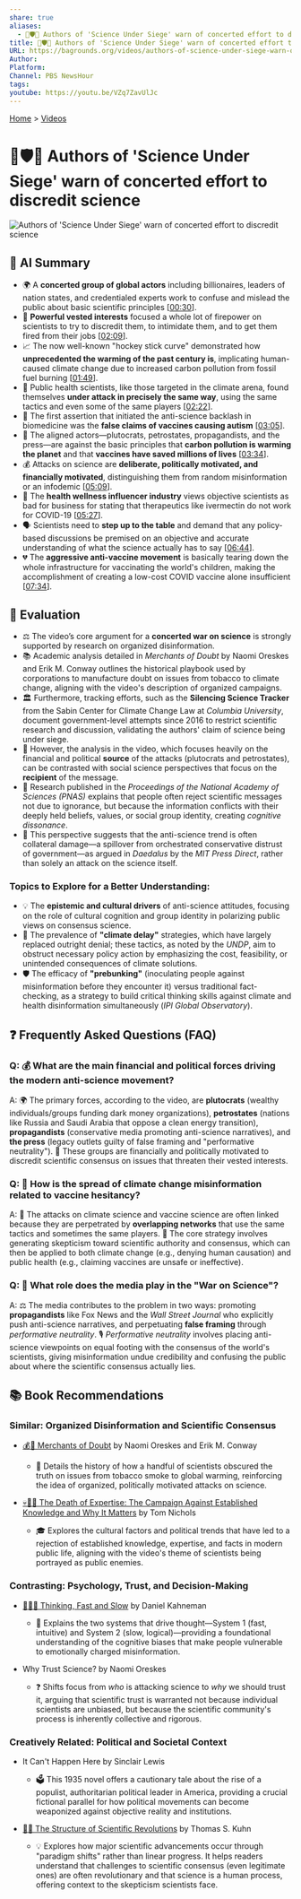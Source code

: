 ```yaml
---
share: true
aliases:
  - 🔬🛡️🤥 Authors of 'Science Under Siege' warn of concerted effort to discredit science
title: 🔬🛡️🤥 Authors of 'Science Under Siege' warn of concerted effort to discredit science
URL: https://bagrounds.org/videos/authors-of-science-under-siege-warn-of-concerted-effort-to-discredit-science
Author:
Platform:
Channel: PBS NewsHour
tags:
youtube: https://youtu.be/VZq7ZavUlJc
---
```

[Home](../index.md) > [Videos](./index.md)  
# 🔬🛡️🤥 Authors of 'Science Under Siege' warn of concerted effort to discredit science  
![Authors of 'Science Under Siege' warn of concerted effort to discredit science](https://youtu.be/VZq7ZavUlJc)  
  
## 🤖 AI Summary  
  
- 🌍 A **concerted group of global actors** including billionaires, leaders of nation states, and credentialed experts work to confuse and mislead the public about basic scientific principles \[[00:30](http://www.youtube.com/watch?v=VZq7ZavUlJc&t=30)].  
- 🚨 **Powerful vested interests** focused a whole lot of firepower on scientists to try to discredit them, to intimidate them, and to get them fired from their jobs \[[02:09](http://www.youtube.com/watch?v=VZq7ZavUlJc&t=129)].  
- 📈 The now well-known "hockey stick curve" demonstrated how **unprecedented the warming of the past century is**, implicating human-caused climate change due to increased carbon pollution from fossil fuel burning \[[01:49](http://www.youtube.com/watch?v=VZq7ZavUlJc&t=109)].  
- 💉 Public health scientists, like those targeted in the climate arena, found themselves **under attack in precisely the same way**, using the same tactics and even some of the same players \[[02:22](http://www.youtube.com/watch?v=VZq7ZavUlJc&t=142)].  
- 🚫 The first assertion that initiated the anti-science backlash in biomedicine was the **false claims of vaccines causing autism** \[[03:05](http://www.youtube.com/watch?v=VZq7ZavUlJc&t=185)].  
- 🧮 The aligned actors—plutocrats, petrostates, propagandists, and the press—are against the basic principles that **carbon pollution is warming the planet** and that **vaccines have saved millions of lives** \[[03:34](http://www.youtube.com/watch?v=VZq7ZavUlJc&t=214)].  
- 💰 Attacks on science are **deliberate, politically motivated, and financially motivated**, distinguishing them from random misinformation or an infodemic \[[05:09](http://www.youtube.com/watch?v=VZq7ZavUlJc&t=309)].  
- 💊 The **health wellness influencer industry** views objective scientists as bad for business for stating that therapeutics like ivermectin do not work for COVID-19 \[[05:27](http://www.youtube.com/watch?v=VZq7ZavUlJc&t=327)].  
- 🗣️ Scientists need to **step up to the table** and demand that any policy-based discussions be premised on an objective and accurate understanding of what the science actually has to say \[[06:44](http://www.youtube.com/watch?v=VZq7ZavUlJc&t=404)].  
- 💔 The **aggressive anti-vaccine movement** is basically tearing down the whole infrastructure for vaccinating the world's children, making the accomplishment of creating a low-cost COVID vaccine alone insufficient \[[07:34](http://www.youtube.com/watch?v=VZq7ZavUlJc&t=454)].  
  
## 🤔 Evaluation  
  
- ⚖️ The video’s core argument for a **concerted war on science** is strongly supported by research on organized disinformation.  
- 📚 Academic analysis detailed in _Merchants of Doubt_ by Naomi Oreskes and Erik M. Conway outlines the historical playbook used by corporations to manufacture doubt on issues from tobacco to climate change, aligning with the video's description of organized campaigns.  
- 🏛️ Furthermore, tracking efforts, such as the **Silencing Science Tracker** from the Sabin Center for Climate Change Law at _Columbia University_, document government-level attempts since 2016 to restrict scientific research and discussion, validating the authors' claim of science being under siege.  
- 👥 However, the analysis in the video, which focuses heavily on the financial and political **source** of the attacks (plutocrats and petrostates), can be contrasted with social science perspectives that focus on the **recipient** of the message.  
- 🧠 Research published in the _Proceedings of the National Academy of Sciences (PNAS)_ explains that people often reject scientific messages not due to ignorance, but because the information conflicts with their deeply held beliefs, values, or social group identity, creating _cognitive dissonance_.  
- 🎯 This perspective suggests that the anti-science trend is often collateral damage—a spillover from orchestrated conservative distrust of government—as argued in _Daedalus_ by the _MIT Press Direct_, rather than solely an attack on the science itself.  
  
### **Topics to Explore for a Better Understanding:**  
  
- 💡 The **epistemic and cultural drivers** of anti-science attitudes, focusing on the role of cultural cognition and group identity in polarizing public views on consensus science.  
- 🐢 The prevalence of **"climate delay"** strategies, which have largely replaced outright denial; these tactics, as noted by the _UNDP_, aim to obstruct necessary policy action by emphasizing the cost, feasibility, or unintended consequences of climate solutions.  
- 🛡️ The efficacy of **"prebunking"** (inoculating people against misinformation before they encounter it) versus traditional fact-checking, as a strategy to build critical thinking skills against climate and health disinformation simultaneously (_IPI Global Observatory_).  
  
## ❓ Frequently Asked Questions (FAQ)  
  
### Q: 💰 What are the main financial and political forces driving the modern anti-science movement?  
  
A: 🌍 The primary forces, according to the video, are **plutocrats** (wealthy individuals/groups funding dark money organizations), **petrostates** (nations like Russia and Saudi Arabia that oppose a clean energy transition), **propagandists** (conservative media promoting anti-science narratives), and **the press** (legacy outlets guilty of false framing and "performative neutrality"). 🎯 These groups are financially and politically motivated to discredit scientific consensus on issues that threaten their vested interests.  
  
### Q: 🤝 How is the spread of climate change misinformation related to vaccine hesitancy?  
  
A: 🔗 The attacks on climate science and vaccine science are often linked because they are perpetrated by **overlapping networks** that use the same tactics and sometimes the same players. 📣 The core strategy involves generating skepticism toward scientific authority and consensus, which can then be applied to both climate change (e.g., denying human causation) and public health (e.g., claiming vaccines are unsafe or ineffective).  
  
### Q: 📰 What role does the media play in the "War on Science"?  
  
A: ⚖️ The media contributes to the problem in two ways: promoting **propagandists** like Fox News and the _Wall Street Journal_ who explicitly push anti-science narratives, and perpetuating **false framing** through _performative neutrality_. 🎙️ _Performative neutrality_ involves placing anti-science viewpoints on equal footing with the consensus of the world's scientists, giving misinformation undue credibility and confusing the public about where the scientific consensus actually lies.  
  
## 📚 Book Recommendations  
  
### **Similar: Organized Disinformation and Scientific Consensus**  
  
- [💰🤥 Merchants of Doubt](../books/merchants-of-doubt.md) by Naomi Oreskes and Erik M. Conway  
    - 🔬 Details the history of how a handful of scientists obscured the truth on issues from tobacco smoke to global warming, reinforcing the idea of organized, politically motivated attacks on science.  
  
- [💀👨‍🏫 The Death of Expertise: The Campaign Against Established Knowledge and Why It Matters](../books/the-death-of-expertise-the-campaign-against-established-knowledge-and-why-it-matters.md) by Tom Nichols  
    - 🎓 Explores the cultural factors and political trends that have led to a rejection of established knowledge, expertise, and facts in modern public life, aligning with the video's theme of scientists being portrayed as public enemies.  
  
### **Contrasting: Psychology, Trust, and Decision-Making**  
  
- [🤔🐇🐢 Thinking, Fast and Slow](../books/thinking-fast-and-slow.md) by Daniel Kahneman  
    - 🧠 Explains the two systems that drive thought—System 1 (fast, intuitive) and System 2 (slow, logical)—providing a foundational understanding of the cognitive biases that make people vulnerable to emotionally charged misinformation.  
  
- Why Trust Science? by Naomi Oreskes  
    - ❓ Shifts focus from _who_ is attacking science to _why_ we should trust it, arguing that scientific trust is warranted not because individual scientists are unbiased, but because the scientific community's process is inherently collective and rigorous.  
  
### **Creatively Related: Political and Societal Context**  
  
- It Can't Happen Here by Sinclair Lewis  
    - 🗳️ This 1935 novel offers a cautionary tale about the rise of a populist, authoritarian political leader in America, providing a crucial fictional parallel for how political movements can become weaponized against objective reality and institutions.  
  
- [🔬🔄 The Structure of Scientific Revolutions](../books/the-structure-of-scientific-revolutions.md) by Thomas S. Kuhn  
    - 💡 Explores how major scientific advancements occur through "paradigm shifts" rather than linear progress. It helps readers understand that challenges to scientific consensus (even legitimate ones) are often revolutionary and that science is a human process, offering context to the skepticism scientists face.